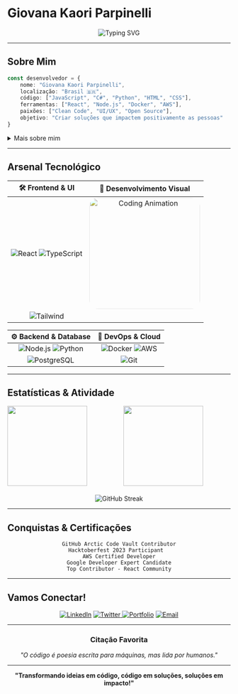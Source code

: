 # Giovana Kaori Parpinelli 

<div align="center">
  
![Typing SVG](https://readme-typing-svg.herokuapp.com?font=Fira+Code&weight=500&size=26&pause=1200&color=ff8451&background=FFF5F500&center=true&vCenter=true&width=650&lines=Desenvolvedora;Transformando+ideias+em+código;Olá!+Bem-vindo+ao+meu+universo!)

</div>

---

## Sobre Mim

```typescript
const desenvolvedor = {
    nome: "Giovana Kaori Parpinelli",
    localização: "Brasil 🇧🇷",
    código: ["JavaScript", "C#", "Python", "HTML", "CSS"],
    ferramentas: ["React", "Node.js", "Docker", "AWS"],
    paixões: ["Clean Code", "UI/UX", "Open Source"],
    objetivo: "Criar soluções que impactem positivamente as pessoas"
}
```

<details>
<summary>Mais sobre mim</summary>
<br>

Atualmente trabalhando em **projetos inovadores com React e Node.js**  
Aprendendo **Machine Learning e Cloud Architecture**  
Procuro colaborar em **projetos open source**  
Pergunte-me sobre **desenvolvimento web, APIs e arquitetura de software**  
Como me encontrar: **kaoriparpinelli@gmail.com**  
Fato curioso: **Adoro resolver problemas complexos com código elegante!**

</details>

---

## Arsenal Tecnológico

<div align="center">

| 🛠️ **Frontend & UI** | 🎨 **Desenvolvimento Visual** |
|:---:|:---:|
| ![React](https://img.shields.io/badge/React-FFE4E6?style=for-the-badge&logo=react&logoColor=61DAFB) ![TypeScript](https://img.shields.io/badge/TypeScript-F0E6FF?style=for-the-badge&logo=typescript&logoColor=3178C6) | <img src="https://mir-s3-cdn-cf.behance.net/project_modules/disp/601014116770475.6068beff4640a.gif" width="250" alt="Coding Animation" style="border-radius: 20px; filter: hue-rotate(320deg) saturate(0.8) brightness(1.2);"/> |
| ![Tailwind](https://img.shields.io/badge/Tailwind-E6FFFA?style=for-the-badge&logo=tailwind-css&logoColor=06B6D4) |  |

| ⚙️ **Backend & Database** | 🚀 **DevOps & Cloud** |
|:---:|:---:|
| ![Node.js](https://img.shields.io/badge/Node.js-E6F7E6?style=for-the-badge&logo=node.js&logoColor=339933) ![Python](https://img.shields.io/badge/Python-FFF5E6?style=for-the-badge&logo=python&logoColor=3776AB) | ![Docker](https://img.shields.io/badge/Docker-E6F8FF?style=for-the-badge&logo=docker&logoColor=2496ED) ![AWS](https://img.shields.io/badge/AWS-FFF4E6?style=for-the-badge&logo=amazon-aws&logoColor=FF9900) |
| ![PostgreSQL](https://img.shields.io/badge/PostgreSQL-E6F3FF?style=for-the-badge&logo=postgresql&logoColor=4169E1) | ![Git](https://img.shields.io/badge/Git-FFE6E6?style=for-the-badge&logo=git&logoColor=F05032) |

</div>

---

## Estatísticas & Atividade

<div style="display: flex; justify-content: center; gap: 20px; align-items: center;">

<img height="180em" src="https://github-readme-stats.vercel.app/api?username=seuusername&show_icons=true&theme=default&bg_color=ffffff&title_color=333333&text_color=666666&icon_color=ff8451&border_color=e1e4e8" style="flex: 1; max-width: 400px;"/>

<img height="180em" src="https://github-readme-stats.vercel.app/api/top-langs/?username=seuusername&layout=compact&theme=default&bg_color=ffffff&title_color=333333&text_color=666666&border_color=e1e4e8" style="flex: 1; max-width: 400px;"/>

</div>

<div align="center" style="margin-top: 20px;">

![GitHub Streak](https://github-readme-streak-stats.herokuapp.com/?user=seuusername&theme=default&background=ffffff&ring=ff8451&fire=ff8451&currStreakLabel=666666&border=e1e4e8)

</div>

---

## Conquistas & Certificações

<div align="center">

```
GitHub Arctic Code Vault Contributor
Hacktoberfest 2023 Participant  
AWS Certified Developer
Google Developer Expert Candidate
Top Contributor - React Community
```

</div>

---

## Vamos Conectar!

<div align="center">

[![LinkedIn](https://img.shields.io/badge/LinkedIn-E6F0FF?style=for-the-badge&logo=linkedin&logoColor=0077B5)](https://linkedin.com/in/seulinkedin)
[![Twitter](https://img.shields.io/badge/Twitter-E6F8FF?style=for-the-badge&logo=twitter&logoColor=1DA1F2)  ](https://twitter.com/seutwitter)
[![Portfolio](https://img.shields.io/badge/Portfolio-FFE6F0?style=for-the-badge&logo=firefox&logoColor=FF4154)](https://seuportfolio.com)
[![Email](https://img.shields.io/badge/Email-FFF0E6?style=for-the-badge&logo=gmail&logoColor=D14836)](mailto:seu-email@exemplo.com)

</div>

---

<div align="center">

### Citação Favorita

*"O código é poesia escrita para máquinas, mas lida por humanos."*


---

<div align="center">

**"Transformando ideias em código, código em soluções, soluções em impacto!"**

</div>

<!-- 
    Easter Egg: Se você chegou até aqui, você é incrível! 
    Este README foi criado com muito carinho e atenção aos detalhes
    Sinta-se livre para usar como inspiração para o seu próprio perfil
-->
